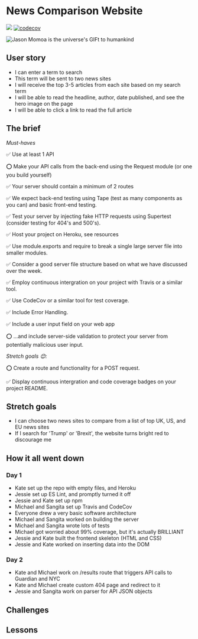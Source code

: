 # News Comparison Website

![](https://travis-ci.org/sbinlondon/FAC-Week5-MSJK.svg?branch=master)
[![codecov](https://codecov.io/gh/sbinlondon/FAC-Week5-MSJK/branch/master/graph/badge.svg)](https://codecov.io/gh/sbinlondon/FAC-Week5-MSJK)

![Jason Momoa is the universe's GIFt to humankind](https://media.giphy.com/media/3xz2BtsGiAovlaCsRG/giphy.gif)

## User story

* I can enter a term to search
* This term will be sent to two news sites
* I will receive the top 3-5 articles from each site based on my search term
* I will be able to read the headline, author, date published, and see the hero image on the page
* I will be able to click a link to read the full article

## The brief

_Must-haves_

:white_check_mark: Use at least 1 API

:o: Make your API calls from the back-end using the Request module (or one you build yourself)

:white_check_mark: Your server should contain a minimum of 2 routes

:white_check_mark: We expect back-end testing using Tape (test as many components as you can) and basic front-end testing.

:white_check_mark: Test your server by injecting fake HTTP requests using Supertest (consider testing for 404's and 500's).

:white_check_mark: Host your project on Heroku, see resources

:white_check_mark: Use module.exports and require to break a single large server file into smaller modules.

:white_check_mark: Consider a good server file structure based on what we have discussed over the week.

:white_check_mark: Employ continuous intergration on your project with Travis or a similar tool.

:white_check_mark: Use CodeCov or a similar tool for test coverage.

:white_check_mark: Include Error Handling.

:white_check_mark: Include a user input field on your web app 

:o: ...and include server-side validation to protect your server from potentially malicious user input.

_Stretch goals 😊:_

:o: Create a route and functionality for a POST request.

:white_check_mark: Display continuous intergration and code coverage badges on your project README.

## Stretch goals

* I can choose two news sites to compare from a list of top UK, US, and EU news sites
* If I search for 'Trump' or 'Brexit', the website turns bright red to discourage me

## How it all went down

### Day 1 

* Kate set up the repo with empty files, and Heroku
* Jessie set up ES Lint, and promptly turned it off
* Jessie and Kate set up npm
* Michael and Sangita set up Travis and CodeCov
* Everyone drew a very basic software architecture
* Michael and Sangita worked on building the server
* Michael and Sangita wrote lots of tests
* Michael got worried about 99% coverage, but it's actually BRILLIANT
* Jessie and Kate built the frontend skeleton (HTML and CSS)
* Jessie and Kate worked on inserting data into the DOM

### Day 2

* Kate and Michael work on /results route that triggers API calls to Guardian and NYC
* Kate and Michael create custom 404 page and redirect to it
* Jessie and Sangita work on parser for API JSON objects

## Challenges

## Lessons
